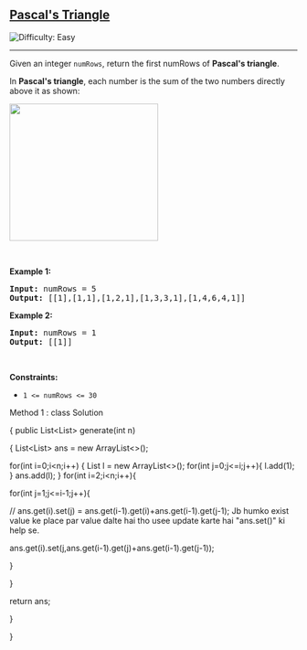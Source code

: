 <h2><a href="https://leetcode.com/problems/pascals-triangle">Pascal's Triangle</a></h2> <img src='https://img.shields.io/badge/Difficulty-Easy-brightgreen' alt='Difficulty: Easy' /><hr><p>Given an integer <code>numRows</code>, return the first numRows of <strong>Pascal&#39;s triangle</strong>.</p>

<p>In <strong>Pascal&#39;s triangle</strong>, each number is the sum of the two numbers directly above it as shown:</p>
<img alt="" src="https://upload.wikimedia.org/wikipedia/commons/0/0d/PascalTriangleAnimated2.gif" style="height:240px; width:260px" />
<p>&nbsp;</p>
<p><strong class="example">Example 1:</strong></p>
<pre><strong>Input:</strong> numRows = 5
<strong>Output:</strong> [[1],[1,1],[1,2,1],[1,3,3,1],[1,4,6,4,1]]
</pre><p><strong class="example">Example 2:</strong></p>
<pre><strong>Input:</strong> numRows = 1
<strong>Output:</strong> [[1]]
</pre>
<p>&nbsp;</p>
<p><strong>Constraints:</strong></p>

<ul>
	<li><code>1 &lt;= numRows &lt;= 30</code></li>
</ul>


Method 1 : 
class Solution 


{
    public List<List<Integer>> generate(int n)
    
    
{
        List<List<Integer>> ans = new ArrayList<>();

 
for(int i=0;i<n;i++)
	{
            List<Integer> l = new ArrayList<>();
            for(int j=0;j<=i;j++){
                l.add(1);
            }
            ans.add(l);
        }
        for(int i=2;i<n;i++){

 
for(int j=1;j<=i-1;j++){

     
  // ans.get(i).set(j) = ans.get(i-1).get(i)+ans.get(i-1).get(j-1); Jb humko exist value ke place par value dalte hai tho usee update karte hai "ans.set()" ki help se.

	
  ans.get(i).set(j,ans.get(i-1).get(j)+ans.get(i-1).get(j-1));

	
 }
	    
}

 
 return ans;

 
}

    
}




















































